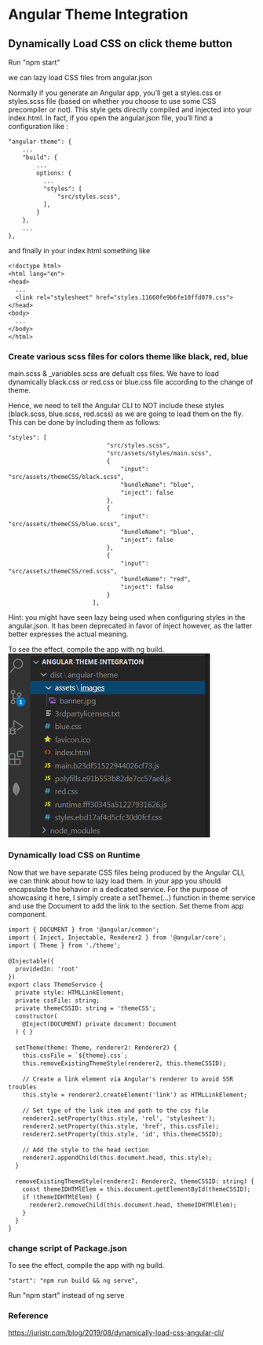 # Angular Theme Integration
## Dynamically Load CSS on click theme button

Run "npm start"

we can lazy load CSS files from angular.json

Normally if you generate an Angular app, you’ll get a styles.css or styles.scss file (based on whether you choose to use some CSS precompiler or not). This style gets directly compiled and injected into your index.html. In fact, if you open the angular.json file, you’ll find a configuration like :

```
"angular-theme": {
    ...
    "build": {
        ...
        options: {
          ...
          "styles": [
              "src/styles.scss",
          ],
        }
    },
    ...
},
```

and finally in your index.html something like

```
<!doctype html>
<html lang="en">
<head>
  ...
  <link rel="stylesheet" href="styles.11660fe9b6fe10ffd079.css"></head>
<body>
  ...
</body>
</html>
```

### Create various scss files for colors theme like black, red, blue
main.scss & _variables.scss are defualt css files. We have to load dynamically black.css or red.css or blue.css file according to the change of theme. 

Hence, we need to tell the Angular CLI to NOT include these styles (black.scss, blue.scss, red.scss) as we are going to load them on the fly. This can be done by including them as follows:
```
"styles": [
							"src/styles.scss",
							"src/assets/styles/main.scss",
							{
								"input": "src/assets/themeCSS/black.scss",
								"bundleName": "blue",
								"inject": false
							},
							{
								"input": "src/assets/themeCSS/blue.scss",
								"bundleName": "blue",
								"inject": false
							},
							{
								"input": "src/assets/themeCSS/red.scss",
								"bundleName": "red",
								"inject": false
							}
						],
```

Hint: you might have seen lazy being used when configuring styles in the angular.json. It has been deprecated in favor of inject however, as the latter better expresses the actual meaning.

To see the effect, compile the app with ng build.
![Dist Folder Structure](dist_folder_structure.png)

### Dynamically load CSS on Runtime
Now that we have separate CSS files being produced by the Angular CLI, we can think about how to lazy load them. In your app you should encapsulate the behavior in a dedicated service. For the purpose of showcasing it here, I simply create a setTheme(...) function in theme service and use the Document to add the link to the <head> section. Set theme from app component.

```
import { DOCUMENT } from '@angular/common';
import { Inject, Injectable, Renderer2 } from '@angular/core';
import { Theme } from './theme';

@Injectable({
  providedIn: 'root'
})
export class ThemeService {
  private style: HTMLLinkElement;
  private cssFile: string;
  private themeCSSID: string = 'themeCSS';
  constructor(
    @Inject(DOCUMENT) private document: Document
  ) { }

  setTheme(theme: Theme, renderer2: Renderer2) {
    this.cssFile = `${theme}.css`;
    this.removeExistingThemeStyle(renderer2, this.themeCSSID);
    
    // Create a link element via Angular's renderer to avoid SSR troubles
    this.style = renderer2.createElement('link') as HTMLLinkElement;

    // Set type of the link item and path to the css file
    renderer2.setProperty(this.style, 'rel', 'stylesheet');
    renderer2.setProperty(this.style, 'href', this.cssFile);
    renderer2.setProperty(this.style, 'id', this.themeCSSID);

    // Add the style to the head section
    renderer2.appendChild(this.document.head, this.style);
  }

  removeExistingThemeStyle(renderer2: Renderer2, themeCSSID: string) {
    const themeIDHTMlElem = this.document.getElementById(themeCSSID);
    if (themeIDHTMlElem) {
      renderer2.removeChild(this.document.head, themeIDHTMlElem);
    }
  }
}

```

### change script of Package.json
To see the effect, compile the app with ng build.

```
"start": "npm run build && ng serve",
```

Run "npm start" instead of ng serve

### Reference
https://juristr.com/blog/2019/08/dynamically-load-css-angular-cli/

